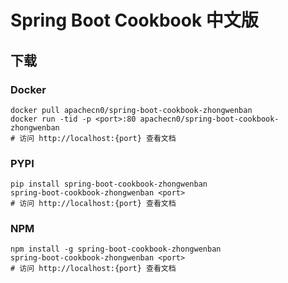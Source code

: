 # Spring Boot Cookbook 中文版

## 下载

### Docker

```
docker pull apachecn0/spring-boot-cookbook-zhongwenban
docker run -tid -p <port>:80 apachecn0/spring-boot-cookbook-zhongwenban
# 访问 http://localhost:{port} 查看文档
```

### PYPI

```
pip install spring-boot-cookbook-zhongwenban
spring-boot-cookbook-zhongwenban <port>
# 访问 http://localhost:{port} 查看文档
```

### NPM

```
npm install -g spring-boot-cookbook-zhongwenban
spring-boot-cookbook-zhongwenban <port>
# 访问 http://localhost:{port} 查看文档
```